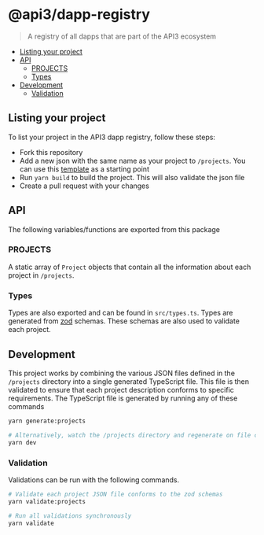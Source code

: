 # @api3/dapp-registry

> A registry of all dapps that are part of the API3 ecosystem


- [Listing your project](#listing-your-project)
- [API](#api)
  - [PROJECTS](#projects)
  - [Types](#types)
- [Development](#development)
  - [Validation](#validation)

## Listing your project

To list your project in the API3 dapp registry, follow these steps:

- Fork this repository
- Add a new json with the same name as your project to `/projects`. You can use this [template](./projects/sample-datafeed.json) as a starting point
- Run `yarn build` to build the project. This will also validate the json file
- Create a pull request with your changes

## API

The following variables/functions are exported from this package

### PROJECTS

A static array of `Project` objects that contain all the information about each project in `/projects`.

### Types

Types are also exported and can be found in `src/types.ts`.
Types are generated from [zod](https://github.com/colinhacks/zod) schemas.
These schemas are also used to validate each project.

## Development

This project works by combining the various JSON files defined in the `/projects` directory into a single generated TypeScript file.
This file is then validated to ensure that each project description conforms to specific requirements.
The TypeScript file is generated by running any of these commands

```sh
yarn generate:projects

# Alternatively, watch the /projects directory and regenerate on file change
yarn dev
```

### Validation

Validations can be run with the following commands.

```sh
# Validate each project JSON file conforms to the zod schemas
yarn validate:projects

# Run all validations synchronously
yarn validate
```
